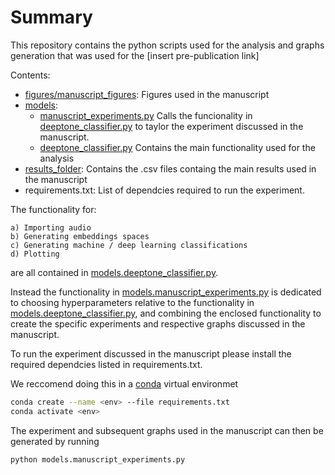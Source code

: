# Summary

This repository contains the python scripts used for the analysis and graphs generation that was used for the [insert pre-publication link]

Contents:

- [figures/manuscript_figures](https://github.com/otosystems/deeptone_chimps_publication/blob/master/figures/manuscript_figures): Figures used in the manuscript
- [models](https://github.com/otosystems/deeptone_chimps_publication/blob/master/models):
    - [manuscript_experiments.py](https://github.com/otosystems/deeptone_chimps_publication/blob/master/models/manuscript_experiments.py) Calls the funcionality in [deeptone_classifier.py](https://github.com/otosystems/deeptone_chimps_publication/blob/master/models/deeptone_classifier.py) to taylor the experiment discussed in the manuscript.
    - [deeptone_classifier.py](https://github.com/otosystems/deeptone_chimps_publication/blob/master/models/deeptone_classifier.py) Contains the main functionality used for the analysis
- [results_folder](https://docs.conda.io/en/latest/): Contains the .csv files containg the main results used in the manuscript
- requirements.txt: List of dependcies required to run the experiment.

The functionality for:

    a) Importing audio 
    b) Generating embeddings spaces
    c) Generating machine / deep learning classifications
    d) Plotting
    
are all contained in [models.deeptone_classifier.py](https://github.com/otosystems/deeptone_chimps_publication/blob/master/models/deeptone_classifier.py).


Instead the functionality in [models.manuscript_experiments.py](https://github.com/otosystems/deeptone_chimps_publication/blob/master/models/manuscript_experiments.py) is dedicated to choosing hyperparameters relative to the functionality in [models.deeptone_classifier.py](https://github.com/otosystems/deeptone_chimps_publication/blob/master/models/deeptone_classifier.py), and combining the enclosed functionality to create the specific experiments and respective graphs discussed in the manuscript. 

To run the experiment discussed in the manuscript please install the required dependcies listed in requirements.txt.

We reccomend doing this in a [conda](https://docs.conda.io/en/latest/) virtual environmet

```bash
conda create --name <env> --file requirements.txt 
conda activate <env>
```

The experiment and subsequent graphs used in the manuscript can then be generated by running

```bash
python models.manuscript_experiments.py
```





